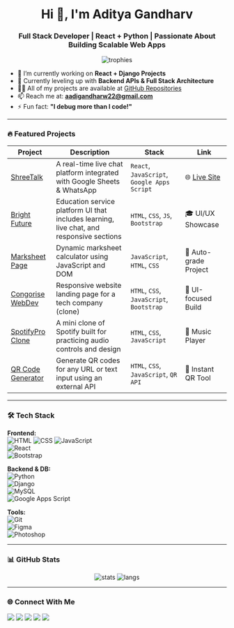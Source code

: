 <h1 align="center">Hi 👋, I'm Aditya Gandharv</h1>
<h3 align="center">Full Stack Developer | React + Python | Passionate About Building Scalable Web Apps</h3>

<p align="center">
  <img src="https://github-profile-trophy.vercel.app/?username=aadigandharw&theme=onedark" alt="trophies" />
</p>

- 🔭 I’m currently working on **React + Django Projects**
- 🌱 Currently leveling up with **Backend APIs & Full Stack Architecture**
- 👨‍💻 All of my projects are available at [GitHub Repositories](https://github.com/aadigandharw?tab=repositories)
- 📫 Reach me at: **aadigandharw22@gmail.com**
- ⚡ Fun fact: **"I debug more than I code!"**

---

### 🔥 Featured Projects

| Project | Description | Stack | Link |
|--------|-------------|-------|------|
| [ShreeTalk](https://github.com/aadigandharw/ShreeTalk) | A real-time live chat platform integrated with Google Sheets & WhatsApp | `React`, `JavaScript`, `Google Apps Script` | 🌐 [Live Site](https://shreetalk.in) |
| [Bright Future](https://github.com/aadigandharw/Bright_Future) | Education service platform UI that includes learning, live chat, and responsive sections | `HTML`, `CSS`, `JS`, `Bootstrap` | 🎓 UI/UX Showcase |
| [Marksheet Page](https://github.com/aadigandharw/MarksheetPage) | Dynamic marksheet calculator using JavaScript and DOM | `JavaScript`, `HTML`, `CSS` | 📄 Auto-grade Project |
| [Congorise WebDev](https://github.com/aadigandharw/Congorise_Webdev) | Responsive website landing page for a tech company (clone) | `HTML`, `CSS`, `JavaScript`, `Bootstrap` | 🧩 UI-focused Build |
| [SpotifyPro Clone](https://github.com/aadigandharw/Spotify-Clone/tree/main/SpotifyProClone) | A mini clone of Spotify built for practicing audio controls and design | `HTML`, `CSS`, `JavaScript` | 🎵 Music Player |
| [QR Code Generator](https://github.com/aadigandharw/Qrcode-Generetor) | Generate QR codes for any URL or text input using an external API | `HTML`, `CSS`, `JavaScript`, `QR API` | 🔗 Instant QR Tool |

---

### 🛠 Tech Stack

**Frontend:**  
![HTML](https://img.shields.io/badge/-HTML5-E34F26?logo=html5&logoColor=white) 
![CSS](https://img.shields.io/badge/-CSS3-1572B6?logo=css3&logoColor=white) 
![JavaScript](https://img.shields.io/badge/-JavaScript-F7DF1E?logo=javascript&logoColor=black)  
![React](https://img.shields.io/badge/-React-61DAFB?logo=react&logoColor=black)  
![Bootstrap](https://img.shields.io/badge/-Bootstrap-563D7C?logo=bootstrap&logoColor=white)

**Backend & DB:**  
![Python](https://img.shields.io/badge/-Python-3776AB?logo=python&logoColor=white)  
![Django](https://img.shields.io/badge/-Django-092E20?logo=django&logoColor=white)  
![MySQL](https://img.shields.io/badge/-MySQL-4479A1?logo=mysql&logoColor=white)  
![Google Apps Script](https://img.shields.io/badge/-Google%20Apps%20Script-4285F4?logo=google&logoColor=white)

**Tools:**  
![Git](https://img.shields.io/badge/-Git-F05032?logo=git&logoColor=white)  
![Figma](https://img.shields.io/badge/-Figma-F24E1E?logo=figma&logoColor=white)  
![Photoshop](https://img.shields.io/badge/-Adobe%20Photoshop-31A8FF?logo=adobe-photoshop&logoColor=white)

---

### 📊 GitHub Stats

<p align="center">
  <img src="https://github-readme-stats.vercel.app/api?username=aadigandharw&show_icons=true&theme=radical" alt="stats" />
  <img src="https://github-readme-stats.vercel.app/api/top-langs/?username=aadigandharw&layout=compact&theme=radical" alt="langs" />
</p>

---

### 🌐 Connect With Me

<p align="left">
  <a href="https://www.linkedin.com/in/aditya-gandharv/" target="_blank"><img src="https://img.shields.io/badge/-LinkedIn-0077B5?logo=linkedin&logoColor=white" /></a>
  <a href="https://www.instagram.com/coder.aditya" target="_blank"><img src="https://img.shields.io/badge/-Instagram-E4405F?logo=instagram&logoColor=white" /></a>
  <a href="https://www.youtube.com/@aadigandharw22" target="_blank"><img src="https://img.shields.io/badge/-YouTube-FF0000?logo=youtube&logoColor=white" /></a>
  <a href="https://www.hackerrank.com/aadigandharw22" target="_blank"><img src="https://img.shields.io/badge/-HackerRank-2EC866?logo=hackerrank&logoColor=white" /></a>
  <a href="https://www.leetcode.com/aadi_gandharw" target="_blank"><img src="https://img.shields.io/badge/-LeetCode-FFA116?logo=leetcode&logoColor=black" /></a>
</p>
